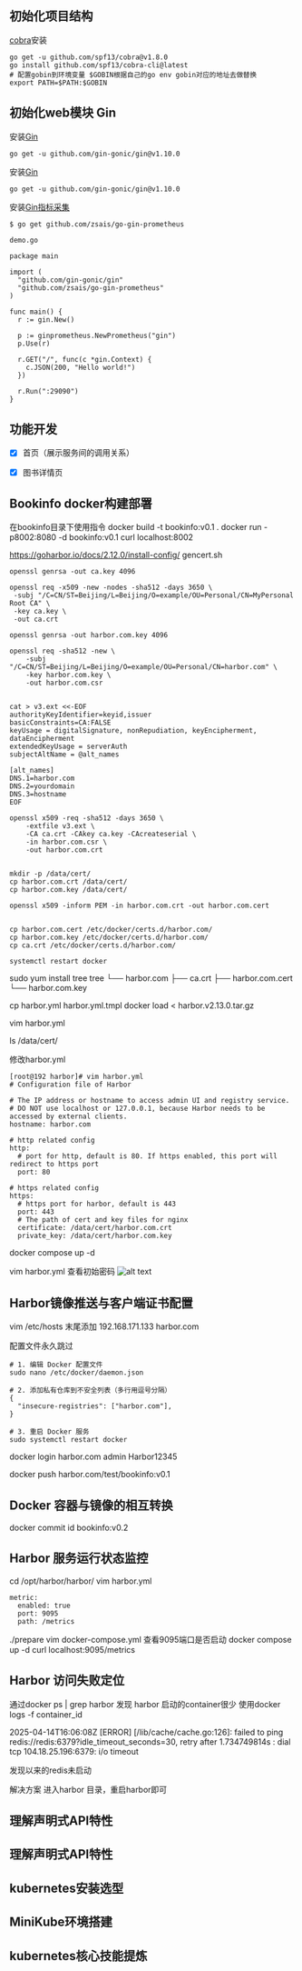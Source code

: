 
## 初始化项目结构

[cobra](https://github.com/spf13/cobra)安装
```
go get -u github.com/spf13/cobra@v1.8.0
go install github.com/spf13/cobra-cli@latest
# 配置gobin到环境变量 $GOBIN根据自己的go env gobin对应的地址去做替换
export PATH=$PATH:$GOBIN
```

## 初始化web模块 Gin

安装[Gin](https://github.com/gin-gonic/gin)
```
go get -u github.com/gin-gonic/gin@v1.10.0
```


安装[Gin](https://github.com/gin-gonic/gin)
```
go get -u github.com/gin-gonic/gin@v1.10.0
```

安装[Gin指标采集](github.com/zsais/go-gin-prometheus)

`$ go get github.com/zsais/go-gin-prometheus`

`demo.go`
```
package main

import (
  "github.com/gin-gonic/gin"
  "github.com/zsais/go-gin-prometheus"
)

func main() {
  r := gin.New()

  p := ginprometheus.NewPrometheus("gin")
  p.Use(r)

  r.GET("/", func(c *gin.Context) {
    c.JSON(200, "Hello world!")
  })

  r.Run(":29090")
}
```



## 功能开发
- [x] 首页（展示服务间的调用关系）
- [x] 图书详情页


## Bookinfo docker构建部署
在bookinfo目录下使用指令
docker build -t bookinfo:v0.1 .
docker run -p8002:8080 -d  bookinfo:v0.1
curl localhost:8002

https://goharbor.io/docs/2.12.0/install-config/
gencert.sh
```
openssl genrsa -out ca.key 4096

openssl req -x509 -new -nodes -sha512 -days 3650 \
 -subj "/C=CN/ST=Beijing/L=Beijing/O=example/OU=Personal/CN=MyPersonal Root CA" \
 -key ca.key \
 -out ca.crt

openssl genrsa -out harbor.com.key 4096

openssl req -sha512 -new \
    -subj "/C=CN/ST=Beijing/L=Beijing/O=example/OU=Personal/CN=harbor.com" \
    -key harbor.com.key \
    -out harbor.com.csr


cat > v3.ext <<-EOF
authorityKeyIdentifier=keyid,issuer
basicConstraints=CA:FALSE
keyUsage = digitalSignature, nonRepudiation, keyEncipherment, dataEncipherment
extendedKeyUsage = serverAuth
subjectAltName = @alt_names

[alt_names]
DNS.1=harbor.com
DNS.2=yourdomain
DNS.3=hostname
EOF

openssl x509 -req -sha512 -days 3650 \
    -extfile v3.ext \
    -CA ca.crt -CAkey ca.key -CAcreateserial \
    -in harbor.com.csr \
    -out harbor.com.crt


mkdir -p /data/cert/
cp harbor.com.crt /data/cert/
cp harbor.com.key /data/cert/

openssl x509 -inform PEM -in harbor.com.crt -out harbor.com.cert


cp harbor.com.cert /etc/docker/certs.d/harbor.com/
cp harbor.com.key /etc/docker/certs.d/harbor.com/
cp ca.crt /etc/docker/certs.d/harbor.com/

systemctl restart docker
```


sudo yum install tree
tree
└── harbor.com
    ├── ca.crt
    ├── harbor.com.cert
    └── harbor.com.key




cp harbor.yml harbor.yml.tmpl
docker load < harbor.v2.13.0.tar.gz

vim harbor.yml

ls /data/cert/

修改harbor.yml 
```
[root@192 harbor]# vim harbor.yml
# Configuration file of Harbor

# The IP address or hostname to access admin UI and registry service.
# DO NOT use localhost or 127.0.0.1, because Harbor needs to be accessed by external clients.
hostname: harbor.com

# http related config
http:
  # port for http, default is 80. If https enabled, this port will redirect to https port
  port: 80

# https related config
https:
  # https port for harbor, default is 443
  port: 443
  # The path of cert and key files for nginx
  certificate: /data/cert/harbor.com.crt
  private_key: /data/cert/harbor.com.key
```

docker compose up -d


vim harbor.yml 查看初始密码
![alt text](image.png)

## Harbor镜像推送与客户端证书配置
vim /etc/hosts
末尾添加 192.168.171.133 harbor.com


配置文件永久跳过
```
# 1. 编辑 Docker 配置文件
sudo nano /etc/docker/daemon.json

# 2. 添加私有仓库到不安全列表（多行用逗号分隔）
{
  "insecure-registries": ["harbor.com"],
}

# 3. 重启 Docker 服务
sudo systemctl restart docker
```

docker login harbor.com
admin
Harbor12345

docker push  harbor.com/test/bookinfo:v0.1


## Docker 容器与镜像的相互转换
docker commit id bookinfo:v0.2




## Harbor 服务运行状态监控
cd /opt/harbor/harbor/
vim harbor.yml
```
metric:
  enabled: true
  port: 9095
  path: /metrics
```
./prepare
vim docker-compose.yml 查看9095端口是否启动
docker compose up -d
curl localhost:9095/metrics


## Harbor 访问失败定位
通过docker ps | grep harbor 发现 harbor 启动的container很少
使用docker logs -f container_id

2025-04-14T16:06:08Z [ERROR] [/lib/cache/cache.go:126]: failed to ping redis://redis:6379?idle_timeout_seconds=30, retry after 1.734749814s : dial tcp 104.18.25.196:6379: i/o timeout

发现以来的redis未启动

解决方案
进入harbor 目录，重启harbor即可


## 理解声明式API特性

## 理解声明式API特性

## kubernetes安装选型

## MiniKube环境搭建

## kubernetes核心技能提炼


